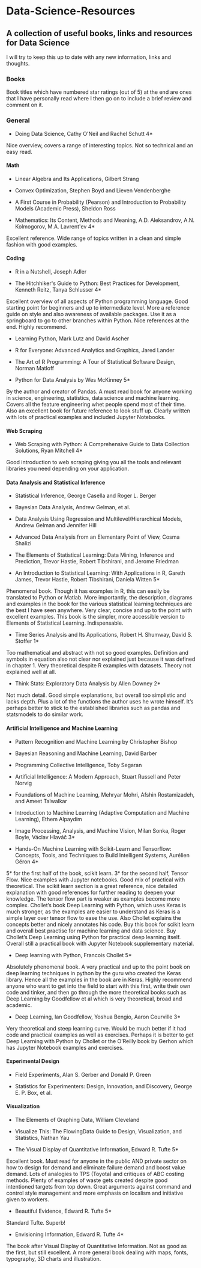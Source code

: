 # Data-Science-Resources
## A collection of useful books, links and resources for Data Science

I will try to keep this up to date with any new information, links and thoughts.

### Books

Book titles which have numbered star ratings (out of 5) at the end are ones that I have personally read where I then go on to include a brief review and comment on it.

### General

* Doing Data Science, Cathy O'Neil and Rachel Schutt 4*

Nice overview, covers a range of interesting topics. Not so technical and an easy read.

#### Math

* Linear Algebra and Its Applications, Gilbert Strang 

* Convex Optimization, Stephen Boyd and Lieven Vendenberghe

* A First Course in Probability (Pearson) and Introduction to Probability Models (Academic Press), Sheldon Ross

* Mathematics: Its Content, Methods and Meaning, A.D. Aleksandrov,  A.N. Kolmogorov, M.A. Lavrent'ev 4*

Excellent reference. Wide range of topics written in a clean and simple fashion with good examples.
  

#### Coding

* R in a Nutshell, Joseph Adler

* The Hitchhiker's Guide to Python: Best Practices for Development, Kenneth Reitz,  Tanya Schlusser 4*

Excellent overview of all aspects of Python programming language. Good starting point for beginners and up to intermediate level. More a reference guide on style and also awareness of available packages. Use it as a springboard to go to other branches within Python. Nice references at the end. Highly recommend.

* Learning Python, Mark Lutz and David Ascher

* R for Everyone: Advanced Analytics and Graphics, Jared Lander

* The Art of R Programming: A Tour of Statistical Software Design, Norman Matloff

* Python for Data Analysis by Wes McKinney 5*

By the author and creator of Pandas. A must read book for anyone working in science, engineering, statistics, data science and machine learning. Covers all the feature engineering whet people spend most of their time. Also an excellent book for future reference to look stuff up. Clearly written with lots of practical examples and included Jupyter Notebooks.

#### Web Scraping

* Web Scraping with Python: A Comprehensive Guide to Data Collection Solutions, Ryan Mitchell 4*

Good introduction to web scraping giving you all the tools and relevant libraries you need depending on your application.

#### Data Analysis and Statistical Inference

* Statistical Inference, George Casella and Roger L. Berger

* Bayesian Data Analysis, Andrew Gelman, et al.

* Data Analysis Using Regression and Multilevel/Hierarchical Models, Andrew Gelman and Jennifer Hill

* Advanced Data Analysis from an Elementary Point of View, Cosma Shalizi

* The Elements of Statistical Learning: Data Mining, Inference and Prediction, Trevor Hastie, Robert Tibshirani, and Jerome Friedman

* An Introduction to Statistical Learning: With Applications in R, Gareth James,  Trevor Hastie, Robert Tibshirani, Daniela Witten 5*

Phenomenal book. Though it has examples in R, this can easily be translated to Python or Matlab. More importantly, the description, diagrams and examples in the book for the various statistical learning techniques are the best I have seen anywhere. Very clear, concise and up to the point with excellent examples. 
This book is the simpler, more accessible version to Elements of Statistical Learning.
Indispensable.

* Time Series Analysis and Its Applications, Robert H. Shumway,  David S. Stoffer 1*

Too mathematical and abstract with not so good examples. Definition and symbols in equation also not clear nor explained just because it was defined in chapter 1. Very theoretical despite R examples with datasets. Theory not explained well at all.

* Think Stats: Exploratory Data Analysis by Allen Downey 2*

Not much detail. Good simple explanations, but overall too simplistic and lacks depth. Plus a lot of the functions the author uses he wrote himself. It’s perhaps better to stick to the established libraries such as pandas and statsmodels to do similar work.

#### Artificial Intelligence and Machine Learning

* Pattern Recognition and Machine Learning by Christopher Bishop

* Bayesian Reasoning and Machine Learning, David Barber

* Programming Collective Intelligence, Toby Segaran

* Artificial Intelligence: A Modern Approach, Stuart Russell and Peter Norvig

* Foundations of Machine Learning, Mehryar Mohri, Afshin Rostamizadeh, and Ameet Talwalkar

* Introduction to Machine Learning (Adaptive Computation and Machine Learning), Ethem Alpaydim

* Image Processing, Analysis, and Machine Vision, Milan Sonka,  Roger Boyle, Václav Hlaváč 3*

* Hands-On Machine Learning with Scikit-Learn and Tensorflow: Concepts, Tools, and Techniques to Build Intelligent Systems, Aurélien Géron 4*

5* for the first half of the book, scikit learn. 3* for the second half, Tensor Flow. Nice examples with Jupyter notebooks. Good mix of practical with theoretical. The scikit learn section is a great reference, nice detailed explanation with good references for further reading to deepen your knowledge. The tensor flow part is weaker as examples become more complex. Chollet’s book Deep Learning with Python, which uses Keras is much stronger, as the examples are easier to understand as Keras is a simple layer over tensor flow to ease the use. Also Chollet explains the concepts better and nicely annotates his code.
Buy this book for scikit learn and overall best practise for machine learning and data science. 
Buy Chollet’s Deep Learning using Python for practical deep learning itself.
Overall still a practical book with Jupyter Notebook supplementary material. 

* Deep learning with Python, Francois Chollet 5*

Absolutely phenomenal book. A very practical and up to the point book on deep learning techniques in python by the guru who created the Keras library. Hence all the examples in the book are in Keras. Highly recommend anyone who want to get into the field to start with this first, write their own code and tinker, and then go through the more theoretical books such as Deep Learning by Goodfellow et al which is very theoretical, broad and academic.

* Deep Learning, Ian Goodfellow,  Yoshua Bengio, Aaron Courville 3*

Very theoretical and steep learning curve. Would be much better if it had code and practical examples as well as exercises. Perhaps it is better to get Deep Learning with Python by Chollet or the O’Reilly book by Gerhon which has Jupyter Notebook examples and exercises.


#### Experimental Design

* Field Experiments, Alan S. Gerber and Donald P. Green

* Statistics for Experimenters: Design, Innovation, and Discovery, George E. P. Box, et al.

#### Visualization

* The Elements of Graphing Data, William Cleveland

* Visualize This: The FlowingData Guide to Design, Visualization, and Statistics, Nathan Yau

* The Visual Display of Quantitative Information, Edward R. Tufte 5*

Excellent book. Must read for anyone in the public AND private sector on how to design for demand and eliminate failure demand and boost value demand. Lots of analogies to TPS (Toyota) and critiques of ABC costing methods. Plenty of examples of waste gets created despite good intentioned targets from top down. Great arguments against command and control style management and more emphasis on localism and initiative given to workers.

* Beautiful Evidence, Edward R. Tufte 5*

Standard Tufte. Superb!

* Envisioning Information, Edward R. Tufte 4*

The book after Visual Display of Quantitative Information. Not as good as the first, but still excellent. A more general book dealing with maps, fonts, typography, 3D charts and illustration.
